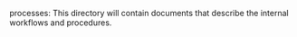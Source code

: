 processes: This directory will contain documents that describe the internal workflows and procedures.
